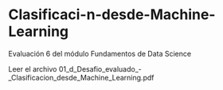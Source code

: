# Clasificaci-n-desde-Machine-Learning
Evaluación 6 del módulo Fundamentos de Data Science

Leer el archivo 01_d_Desafio_evaluado_-_Clasificacion_desde_Machine_Learning.pdf
